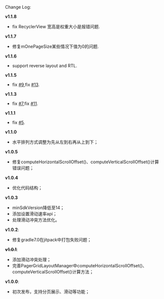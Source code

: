 Change Log: 

**v1.1.8**      
- fix RecyclerView 宽高是权重大小是报错问题.

**v1.1.7**      
- 修复mOnePageSize某些情况下值为0的问题.

**v1.1.6**      
- support reverse layout and RTL.

**v1.1.5**      
- fix [#9](https://github.com/shenbengit/PagerGridLayoutManager/issues/9),fix [#13](https://github.com/shenbengit/PagerGridLayoutManager/issues/13). 

**v1.1.3**      
- fix [#7](https://github.com/shenbengit/PagerGridLayoutManager/issues/7),fix [#11](https://github.com/shenbengit/PagerGridLayoutManager/issues/11).   

**v1.1.1**    
- fix [#5](https://github.com/shenbengit/PagerGridLayoutManager/issues/5).  

**v1.1.0**    
- 水平排列方式调整为先从左到右再从上到下； 

**v1.0.5**    
- 修复computeHorizontalScrollOffset()、computeVerticalScrollOffset()计算错误问题； 

**v1.0.4**    
- 优化代码结构；    

**v1.0.3**    
- minSdkVersion降低至14；
- 添加设置滑动速率api；
- 处理滑动冲突方法优化。

**v1.0.2**:
- 修复gradle7.0在jitpack中打包失败问题；    

~~**v1.0.1**~~:    
- 添加滑动冲突处理；    
- 完善PagerGridLayoutManager中computeHorizontalScrollOffset()、computeVerticalScrollOffset()计算方法；    

**v1.0.0**:    
- 初次发布，支持分页展示、滑动等功能；
